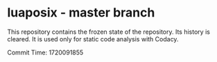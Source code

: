 # luaposix - master branch

This repository contains the frozen state of the repository.
Its history is cleared. It is used only for static code
analysis with Codacy.

Commit Time: 1720091855
